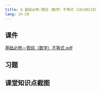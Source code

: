 ```yaml
---
title: 8.基础必修—管综（数学）不等式（20240229）
lang: zh-CN
---
```


## 课件
[基础必修—管综（数学）不等式.pdf](..%2F..%2Fpublic%2Fmath%2F2.%E6%95%B0%E5%AD%A6-%E6%AD%A3%E5%BC%8F%E8%AF%BE%2F8.%E5%9F%BA%E7%A1%80%E5%BF%85%E4%BF%AE%E2%80%94%E7%AE%A1%E7%BB%BC%EF%BC%88%E6%95%B0%E5%AD%A6%EF%BC%89%E4%B8%8D%E7%AD%89%E5%BC%8F%EF%BC%8820240229%EF%BC%89%2F%E5%9F%BA%E7%A1%80%E5%BF%85%E4%BF%AE%E2%80%94%E7%AE%A1%E7%BB%BC%EF%BC%88%E6%95%B0%E5%AD%A6%EF%BC%89%E4%B8%8D%E7%AD%89%E5%BC%8F.pdf)
## 习题

## 课堂知识点截图



